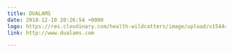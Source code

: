 ```yaml
---
title: DUALAMS
date: 2018-12-10 20:26:54 +0000
logo: https://res.cloudinary.com/health-wildcatters/image/upload/v1544473628/Dualams%20Web%20Ready.jpg
link: http://www.dualams.com

---
```

